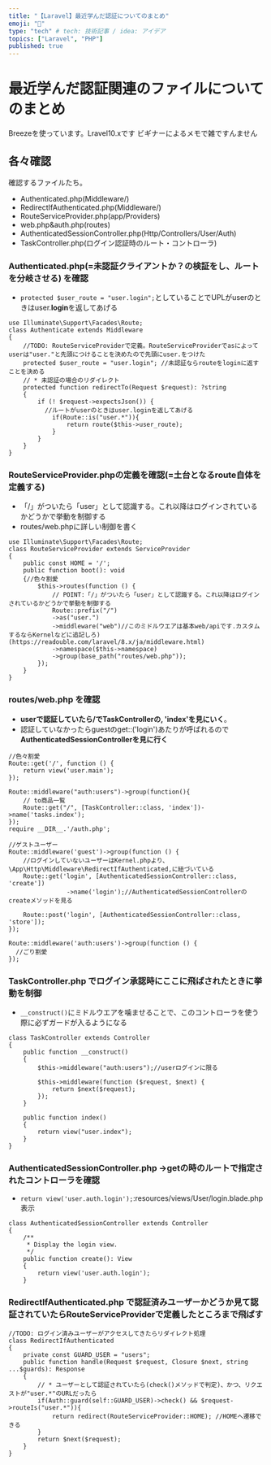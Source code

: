 ```yaml
---
title: "【Laravel】最近学んだ認証についてのまとめ"
emoji: "📌"
type: "tech" # tech: 技術記事 / idea: アイデア
topics: ["Laravel", "PHP"]
published: true
---
```


# 最近学んだ認証関連のファイルについてのまとめ
Breezeを使っています。Lravel10.xです
ビギナーによるメモで雑ですんません
## 各々確認
確認するファイルたち。
- Authenticated.php(Middleware/)
- RedirectIfAuthenticated.php(Middleware/)
- RouteServiceProvider.php(app/Providers)
- web.php&auth.php(routes)
- AuthenticatedSessionController.php(Http/Controllers/User/Auth)
- TaskController.php(ログイン認証時のルート・コントローラ)
### Authenticated.php(=未認証クライアントか？の検証をし、ルートを分岐させる) を確認
- `protected $user_route = "user.login";`としていることでUPLがuserのときはuser.**login**を返してあげる
```php:Authenticated.php
use Illuminate\Support\Facades\Route;
class Authenticate extends Middleware
{
    //TODO: RouteServiceProviderで定義。RouteServiceProviderでasによってuserは"user."と先頭につけることを決めたので先頭にuser.をつけた
    protected $user_route = "user.login"; //未認証ならrouteをloginに返すことを決める
    // * 未認証の場合のリダイレクト
    protected function redirectTo(Request $request): ?string
    {
        if (! $request->expectsJson()) {
          //ルートがuserのときはuser.loginを返してあげる
            if(Route::is("user.*")){
                return route($this->user_route);
            }
        }
    }
}
```

### RouteServiceProvider.phpの定義を確認(=土台となるroute自体を定義する)
- 「/」がついたら「user」として認識する。これ以降はログインされているかどうかで挙動を制御する
- routes/web.phpに詳しい制御を書く
```php:RouteServiceProvider.php
use Illuminate\Support\Facades\Route;
class RouteServiceProvider extends ServiceProvider
{
    public const HOME = '/';
    public function boot(): void
    {//色々割愛
        $this->routes(function () {
            // POINT:「/」がついたら「user」として認識する。これ以降はログインされているかどうかで挙動を制御する
            Route::prefix("/")
            ->as("user.")
            ->middleware("web")//このミドルウエアは基本web/apiです.カスタムするならKernelなどに追記しろ)(https://readouble.com/laravel/8.x/ja/middleware.html)
            ->namespace($this->namespace)
            ->group(base_path("routes/web.php"));
        });
    }
}
```
### routes/web.php を確認
- **userで認証していたら/でTaskControllerの, 'index'を見にいく**。
- 認証していなかったらguestのget::('login')あたりが呼ばれるので**AuthenticatedSessionControllerを見に行く**
```php:web.php
//色々割愛
Route::get('/', function () {
    return view('user.main');
});

Route::middleware("auth:users")->group(function(){
    // to商品一覧
    Route::get("/", [TaskController::class, 'index'])->name('tasks.index');
});
require __DIR__.'/auth.php';
```
```php:route/auth.php
//ゲストユーザー
Route::middleware('guest')->group(function () {
    //ログインしていないユーザーはKernel.phpより、\App\Http\Middleware\RedirectIfAuthenticated,に紐づいている
    Route::get('login', [AuthenticatedSessionController::class, 'create'])
                ->name('login');//AuthenticatedSessionControllerのcreateメソッドを見る

    Route::post('login', [AuthenticatedSessionController::class, 'store']);
});

Route::middleware('auth:users')->group(function () {
  //ごり割愛
});
```
### TaskController.php でログイン承認時にここに飛ばされたときに挙動を制御
- `__construct()`にミドルウエアを噛ませることで、このコントローラを使う際に必ずガードが入るようになる
```php:TaskController.php
class TaskController extends Controller
{
    public function __construct()
    {
        $this->middleware("auth:users");//userログインに限る

        $this->middleware(function ($request, $next) {
            return $next($request);
        });
    }

    public function index()
    {
        return view("user.index");
    }
}
```

### AuthenticatedSessionController.php →getの時のルートで指定されたコントローラを確認
- `return view('user.auth.login');`:resources/views/User/login.blade.php表示
```php:AuthenticatedSessionController.php
class AuthenticatedSessionController extends Controller
{
    /**
     * Display the login view.
     */
    public function create(): View
    {
        return view('user.auth.login');
    }
```

### RedirectIfAuthenticated.php で認証済みユーザーかどうか見て認証されていたらRouteServiceProviderで定義したところまで飛ばす
```php:RedirectIfAuthenticated.php
//TODO: ログイン済みユーザーがアクセスしてきたらリダイレクト処理
class RedirectIfAuthenticated
{
    private const GUARD_USER = "users";
    public function handle(Request $request, Closure $next, string ...$guards): Response
    {
        // * ユーザーとして認証されていたら(check()メソッドで判定)、かつ、リクエストが"user.*"のURLだったら
        if(Auth::guard(self::GUARD_USER)->check() && $request->routeIs("user.*")){
            return redirect(RouteServiceProvider::HOME); //HOMEへ遷移できる
        }
        return $next($request);
    }
}
```
